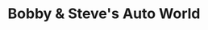 ---
title: "Bobby & Steve's Auto World"
url: /minneapolis/bobby-and-steves-auto-world/
shop: car repair
---